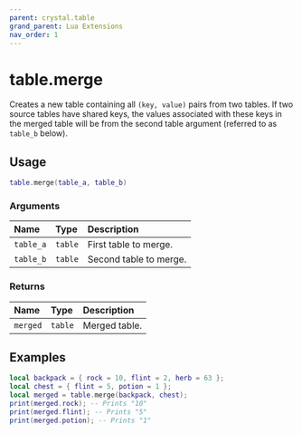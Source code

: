 ```yaml
---
parent: crystal.table
grand_parent: Lua Extensions
nav_order: 1
---
```


# table.merge

Creates a new table containing all `(key, value)` pairs from two tables. If two source tables have shared keys, the values associated with these keys in the merged table will be from the second table argument (referred to as `table_b` below).

## Usage

```lua
table.merge(table_a, table_b)
```

### Arguments

| Name      | Type    | Description            |
| :-------- | :------ | :--------------------- |
| `table_a` | `table` | First table to merge.  |
| `table_b` | `table` | Second table to merge. |

### Returns

| Name     | Type    | Description   |
| :------- | :------ | :------------ |
| `merged` | `table` | Merged table. |

## Examples

```lua
local backpack = { rock = 10, flint = 2, herb = 63 };
local chest = { flint = 5, potion = 1 };
local merged = table.merge(backpack, chest);
print(merged.rock); -- Prints "10"
print(merged.flint); -- Prints "5"
print(merged.potion); -- Prints "1"
```
